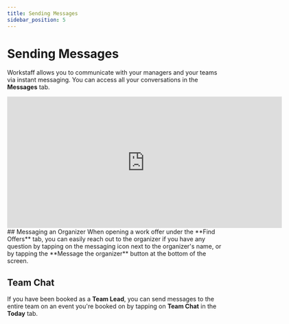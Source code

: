 ```yaml
---
title: Sending Messages
sidebar_position: 5
---
```


# Sending Messages

Workstaff allows you to communicate with your managers and your teams via instant messaging. You can access all your conversations in the **Messages** tab.

<iframe width="640" height="307" src="https://www.loom.com/embed/a1ce458b6f4d470ab3a8a2c5a006a146" frameborder="0" webkitallowfullscreen mozallowfullscreen allowfullscreen></iframe>
## Messaging an Organizer 
When opening a work offer under the **Find Offers** tab, you can easily reach out to the organizer if you have any question by tapping on the messaging icon next to the organizer's name, or by tapping the **Message the organizer** button at the bottom of the screen. 

## Team Chat
If you have been booked as a **Team Lead**, you can send messages to the entire team on an event you're booked on by tapping on **Team Chat** in the **Today** tab. 
